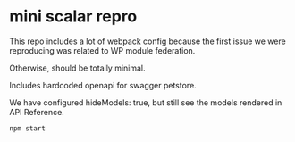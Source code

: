 # mini scalar repro

This repo includes a lot of webpack config because the first issue we were reproducing was related to WP module federation.

Otherwise, should be totally minimal.

Includes hardcoded openapi for swagger petstore.

We have configured hideModels: true, but still see the models rendered in API Reference.

``` npm start ```